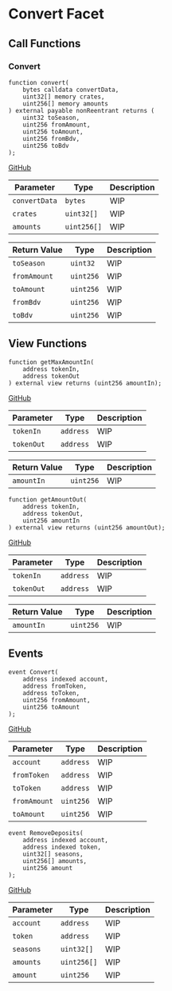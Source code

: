 # Convert Facet

## Call Functions

### Convert

```solidity
function convert(
    bytes calldata convertData,
    uint32[] memory crates,
    uint256[] memory amounts
) external payable nonReentrant returns (
    uint32 toSeason, 
    uint256 fromAmount, 
    uint256 toAmount, 
    uint256 fromBdv, 
    uint256 toBdv
);
```
[GitHub](https://github.com/BeanstalkFarms/Beanstalk/blob/master/protocol/contracts/farm/facets/ConvertFacet.sol#L46)

| Parameter     | Type        | Description |
|---------------|-------------|-------------|
| `convertData` | `bytes`     | WIP         |
| `crates`      | `uint32[]`  | WIP         |
| `amounts`     | `uint256[]` | WIP         |

| Return Value | Type      | Description |
|--------------|-----------|-------------|
| `toSeason`   | `uint32`  | WIP         |
| `fromAmount` | `uint256` | WIP         |
| `toAmount`   | `uint256` | WIP         |
| `fromBdv`    | `uint256` | WIP         |
| `toBdv`      | `uint256` | WIP         |

## View Functions

```solidity
function getMaxAmountIn(
    address tokenIn,
    address tokenOut
) external view returns (uint256 amountIn);
```
[GitHub](https://github.com/BeanstalkFarms/Beanstalk/blob/master/protocol/contracts/farm/facets/ConvertFacet.sol#L161)

| Parameter  | Type      | Description |
|------------|-----------|-------------|
| `tokenIn`  | `address` | WIP         |
| `tokenOut` | `address` | WIP         |

| Return Value | Type      | Description |
|--------------|-----------|-------------|
| `amountIn`   | `uint256` | WIP         |

```solidity
function getAmountOut(
    address tokenIn,
    address tokenOut,
    uint256 amountIn
) external view returns (uint256 amountOut);
```
[GitHub](https://github.com/BeanstalkFarms/Beanstalk/blob/master/protocol/contracts/farm/facets/ConvertFacet.sol#L169)

| Parameter  | Type      | Description |
|------------|-----------|-------------|
| `tokenIn`  | `address` | WIP         |
| `tokenOut` | `address` | WIP         |

| Return Value | Type      | Description |
|--------------|-----------|-------------|
| `amountIn`   | `uint256` | WIP         |

## Events

```solidity
event Convert(
    address indexed account,
    address fromToken,
    address toToken,
    uint256 fromAmount,
    uint256 toAmount
);
```
[GitHub](https://github.com/BeanstalkFarms/Beanstalk/blob/master/protocol/contracts/farm/facets/ConvertFacet.sol#L24)

| Parameter    | Type      | Description |
|--------------|-----------|-------------|
| `account`    | `address` | WIP         |
| `fromToken`  | `address` | WIP         |
| `toToken`    | `address` | WIP         |
| `fromAmount` | `uint256` | WIP         |
| `toAmount`   | `uint256` | WIP         |

```solidity
event RemoveDeposits(
    address indexed account,
    address indexed token,
    uint32[] seasons,
    uint256[] amounts,
    uint256 amount
);
```
[GitHub](https://github.com/BeanstalkFarms/Beanstalk/blob/master/protocol/contracts/farm/facets/ConvertFacet.sol#L32)

| Parameter | Type        | Description |
|-----------|-------------|-------------|
| `account` | `address`   | WIP         |
| `token`   | `address`   | WIP         |
| `seasons` | `uint32[]`  | WIP         |
| `amounts` | `uint256[]` | WIP         |
| `amount`  | `uint256`   | WIP         |
